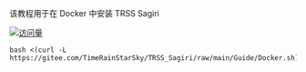 该教程用于在 Docker 中安装 TRSS Sagiri

[![访问量](https://profile-counter.glitch.me/TimeRainStarSky-Docker/count.svg)](https://docker.com)

```
bash <(curl -L https://gitee.com/TimeRainStarSky/TRSS_Sagiri/raw/main/Guide/Docker.sh)
```